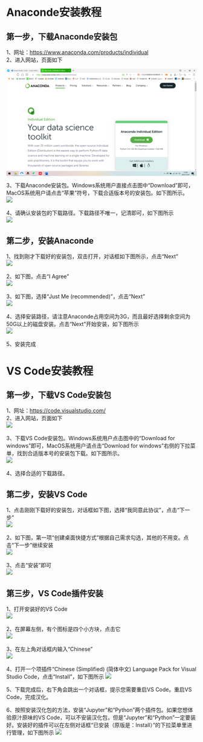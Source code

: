# Anaconde安装教程

## 第一步，下载Anaconde安装包

1、网址：https://www.anaconda.com/products/individual  
2、进入网站，页面如下  
<div  align="center">    
<img src="imgs/2021-12-04-13-38-39.png" width = "800" alt="图片名称" align=center />
</div>

3、下载Anaconde安装包。Windows系统用户直接点击图中“Download”即可，MacOS系统用户请点击“苹果”符号，下载合适版本号的安装包。如下图所示。  
![](2021-12-04-13-15-00.png)

4、请确认安装包的下载路径。下载路径不唯一，记清即可，如下图所示  
![](2021-12-04-13-20-51.png)  


## 第二步，安装Anaconde

1、找到刚才下载好的安装包，双击打开，对话框如下图所示，点击“Next”  
![](2021-12-04-13-31-13.png)  

2、如下图，点击“I Agree”  
![](2021-12-04-13-31-43.png)  

3、如下图，选择“Just Me (recommended)”，点击“Next”  
![](2021-12-04-13-32-07.png)  

4、选择安装路径，请注意Anaconde占用空间为3G，而且最好选择剩余空间为50G以上的磁盘安装。点击“Next”开始安装，如下图所示  
![](2021-12-04-13-35-36.png)

5、安装完成

# VS Code安装教程

## 第一步，下载VS Code安装包

1、网址：https://code.visualstudio.com/  
2、进入网站，页面如下  
![](2021-12-04-13-41-44.png)  

3、下载VS Code安装包。Windows系统用户点击图中的“Download for windows”即可，MacOS系统用户请点击“Download for windows”右侧的下拉菜单，找到合适版本号的安装包下载。如下图所示。  
![](2021-12-04-13-47-46.png) 

4、选择合适的下载路径。  

## 第二步，安装VS Code

1、点击刚刚下载好的安装包，对话框如下图，选择“我同意此协议”，点击“下一步”  
![](2021-12-04-13-52-58.png)  

2、如下图，第一项“创建桌面快捷方式”根据自己需求勾选，其他的不用变。点击“下一步”继续安装  
![](2021-12-04-13-54-29.png)  

3、点击“安装”即可  
![](2021-12-04-13-55-36.png)  

## 第三步，VS Code插件安装

1、打开安装好的VS Code  
![](2021-12-04-14-19-06.png)  

2、在屏幕左侧，有个图标是四个小方块，点击它  
![](2021-12-04-14-19-25.png)  

3、在左上角对话框内输入“Chinese”  
![](2021-12-04-14-19-51.png)  

4、打开一个项插件“Chinese (Simplified) (简体中文) Language Pack for Visual Studio Code，点击“Install”，如下图所示
![](2021-12-04-14-20-27.png)  

5、下载完成后，右下角会跳出一个对话框，提示您需要重启VS Code。重启VS Code，完成汉化。  

6、按照安装汉化包的方法，安装“Jupyter”和“Python”两个插件包。如果您想体验原汁原味的VS Code，可以不安装汉化包，但是“Jupyter”和“Python”一定要装好。安装好的插件可以在左侧对话框“已安装（原版是：Install）”的下拉菜单里进行管理，如下图所示
![](2021-12-04-14-21-41.png)